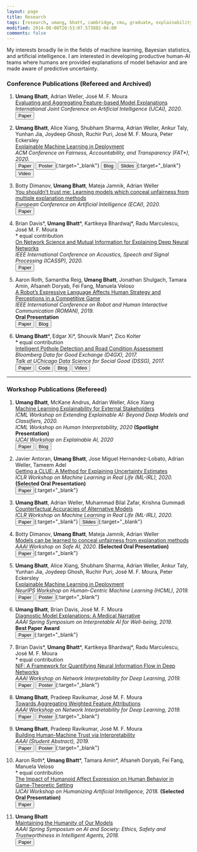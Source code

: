 ```yaml
---
layout: page
title: Research
tags: [research, umang, bhatt, cambridge, cmu, graduate, explainability, interpretability, explainable AI]
modified: 2014-08-08T20:53:07.573882-04:00
comments: false
---
```


My interests broadly lie in the fields of machine learning, Bayesian statistics, and artificial intelligence.
I am interested in developing productive human-AI teams where humans are provided explanations of model behavior and are made aware of predictive uncertainty. 

### Conference Publications (Refereed and Archived)

1. **Umang Bhatt**, Adrian Weller, Jos&eacute; M. F. Moura    
[Evaluating and Aggregating Feature-based Model Explanations]()   
*International Joint Conference on Artificial Intelligence (IJCAI), 2020.*   
[<button type="button" class="btn btn-info">Paper</button>](https://arxiv.org/abs/2005.00631)   

1. **Umang Bhatt**, Alice Xiang, Shubham Sharma, Adrian Weller, Ankur Taly, Yunhan Jia, Joydeep Ghosh, Ruchir Puri, Jos&eacute; M. F. Moura, Peter Eckersley  
[Explainable Machine Learning in Deployment]()   
*ACM Conference on Fairness, Accountability, and Transparency (FAT\*), 2020.*   
[<button type="button" class="btn btn-info">Paper</button>](https://dl.acm.org/doi/abs/10.1145/3351095.3375624)
[<button type="button" class="btn btn-success">Poster</button>](/reports/hcml.pdf){:target="_blank"} 
[<button type="button" class="btn">Blog</button>](https://www.partnershiponai.org/xai-in-practice/)
[<button type="button" class="btn btn-warning">Slides</button>](/reports/fat_slides.pdf){:target="_blank"} 
[<button type="button" class="btn btn-vid">Video</button>](https://www.youtube.com/watch?v=Hofl4uwxtPA)   

1. Botty Dimanov, **Umang Bhatt**, Mateja Jamnik, Adrian Weller   
[You shouldn't trust me: Learning models which conceal unfairness from multiple explanation methods]()    
*European Conference on Artificial Intelligence (ECAI), 2020.*  
[<button type="button" class="btn btn-info">Paper</button>](http://ecai2020.eu/papers/72_paper.pdf)    

1. Brian Davis\*, **Umang Bhatt**\*, Kartikeya Bhardwaj\*, Radu Marculescu, Jos&eacute; M. F. Moura   
\* equal contribution   
[On Network Science and Mutual Information for Explaining Deep Neural Networks]()    
*IEEE International Conference on Acoustics, Speech and Signal Processing (ICASSP), 2020.*    
[<button type="button" class="btn btn-info">Paper</button>](https://ieeexplore.ieee.org/document/9053078)          

1. Aaron Roth, Samantha Reig, **Umang Bhatt**, Jonathan Shulgach, Tamara Amin, Afsaneh Doryab, Fei Fang, Manuela Veloso   
[A Robot’s Expressive Language Affects Human Strategy and Perceptions in a Competitive Game]()    
*IEEE International Conference on Robot and Human Interactive Communication (ROMAN), 2019.*    
**Oral Presentation**   
[<button type="button" class="btn btn-info">Paper</button>](https://ieeexplore.ieee.org/document/8956412)
[<button type="button" class="btn">Blog</button>](https://www.cmu.edu/news/stories/archives/2019/november/robot-trash-talk.html)    

1. **Umang Bhatt**\*, Edgar Xi\*, Shouvik Mani\*, Zico Kolter   
\* equal contribution  
[Intelligent Pothole Detection and Road Condition Assessment]()   
*Bloomberg Data for Good Exchange (D4GX), 2017.*    
*Talk at UChicago Data Science for Social Good (DSSG), 2017.*    
[<button type="button" class="btn btn-info">Paper</button>](https://arxiv.org/abs/1710.02595)
[<button type="button" class="btn btn-danger">Code</button>](https://github.com/shouvikmani/Intelligent-Pothole-Detection)
[<button type="button" class="btn">Blog</button>](https://medium.com/@percepsense/intelligent-pothole-detection-879ef635dd38)
[<button type="button" class="btn btn-vid">Video</button>](https://www.youtube.com/watch?v=w6RMC_io--U&feature=emb_logo)     

-----

### Workshop Publications (Refereed)

1. **Umang Bhatt**, McKane Andrus, Adrian Weller, Alice Xiang                
[Machine Learning Explainability for External Stakeholders]()      
*ICML Workshop on Extending Explainable AI: Beyond Deep Models and Classifiers, 2020.*   
*ICML Workshop on Human Interpretability, 2020* **(Spotlight Presentation)**    
*IJCAI Workshop on Explainable AI, 2020*     
[<button type="button" class="btn btn-info">Paper</button>](https://arxiv.org/abs/2007.05408)
[<button type="button" class="btn">Blog</button>](https://www.partnershiponai.org/multistakeholder-explainableml/)     

1. Javier Antoran, **Umang Bhatt**, Jose Miguel Hernandez-Lobato, Adrian Weller, Tameem Adel                
[Getting a CLUE: A Method for Explaining Uncertainty Estimates]()      
*ICLR Workshop on Machine Learning in Real Life (ML-IRL), 2020.* **(Selected Oral Presentation)**  
[<button type="button" class="btn btn-info">Paper</button>](/reports/ML_IRL_20_CLUE.pdf){:target="_blank"}          

1. **Umang Bhatt**, Adrian Weller, Muhammad Bilal Zafar, Krishna Gummadi                 
[Counterfactual Accuracies of Alternative Models]()         
*ICLR Workshop on Machine Learning in Real Life (ML-IRL), 2020.*   
[<button type="button" class="btn btn-info">Paper</button>](/reports/ML_IRL_20_CFA.pdf){:target="_blank"}
[<button type="button" class="btn btn-warning">Slides</button>](/reports/cfa_iclr.pdf){:target="_blank"}     

1. Botty Dimanov, **Umang Bhatt**, Mateja Jamnik, Adrian Weller   
[Models can be learned to conceal unfairness from explanation methods]()   
*AAAI Workshop on Safe AI, 2020.* **(Selected Oral Presentation)**     
[<button type="button" class="btn btn-info">Paper</button>](/reports/ecai.pdf){:target="_blank"}   

1. **Umang Bhatt**, Alice Xiang, Shubham Sharma, Adrian Weller, Ankur Taly, Yunhan Jia, Joydeep Ghosh, Ruchir Puri, Jos&eacute; M. F. Moura, Peter Eckersley  
[Explainable Machine Learning in Deployment]()    
*NeurIPS Workshop on Human-Centric Machine Learning (HCML), 2019.*    
[<button type="button" class="btn btn-info">Paper</button>](https://arxiv.org/abs/1909.06342)
[<button type="button" class="btn btn-success">Poster</button>](/reports/hcml.pdf){:target="_blank"}   

1. **Umang Bhatt**, Brian Davis, Jos&eacute; M. F. Moura     
[Diagnostic Model Explanations: A Medical Narrative]()    
*AAAI Spring Symposium on Interpretable AI for Well-being, 2019.*    
**Best Paper Award**    
[<button type="button" class="btn btn-info">Paper</button>](/reports/iaw.pdf){:target="_blank"}    

1. Brian Davis\*, **Umang Bhatt**\*, Kartikeya Bhardwaj\*, Radu Marculescu, Jos&eacute; M. F. Moura   
\* equal contribution      
[NIF: A Framework for Quantifying Neural Information Flow in Deep Networks]()      
*AAAI Workshop on Network Interpretability for Deep Learning, 2019.*     
[<button type="button" class="btn btn-info">Paper</button>](https://arxiv.org/abs/1901.08557)
[<button type="button" class="btn btn-success">Poster</button>](/reports/nif.pdf){:target="_blank"}  

1. **Umang Bhatt**, Pradeep Ravikumar, Jos&eacute; M. F. Moura   
[Towards Aggregating Weighted Feature Attributions]()    
*AAAI Workshop on Network Interpretability for Deep Learning, 2019.*    
[<button type="button" class="btn btn-info">Paper</button>](https://arxiv.org/abs/1901.10040)
[<button type="button" class="btn btn-success">Poster</button>](/reports/ava_wrkshp.pdf){:target="_blank"} 

1. **Umang Bhatt**, Pradeep Ravikumar, Jos&eacute; M. F. Moura   
[Building Human-Machine Trust via Interpretability]()    
*AAAI (Student Abstract), 2019.*    
[<button type="button" class="btn btn-info">Paper</button>](https://www.aaai.org/ojs/index.php/AAAI/article/view/5096)
[<button type="button" class="btn btn-success">Poster</button>](/reports/studentposter.pdf){:target="_blank"} 

1. Aaron Roth\*, **Umang Bhatt**\*, Tamara Amin\*, Afsaneh Doryab, Fei Fang, Manuela Veloso  
\* equal contribution   
[The Impact of Humanoid Affect Expression on Human Behavior in Game-Theoretic Setting]()      
*IJCAI Workshop on Humanizing Artificial Intelligence, 2018.* **(Selected Oral Presentation)**   
[<button type="button" class="btn btn-info">Paper</button>](https://arxiv.org/abs/1806.03671) 

1. **Umang Bhatt**  
[Maintaining the Humanity of Our Models]()    
*AAAI Spring Symposium on AI and Society: Ethics, Safety and Trustworthiness in Intelligent Agents, 2018.*     
[<button type="button" class="btn btn-info">Paper</button>](https://www.aaai.org/ocs/index.php/SSS/SSS18/paper/view/17478/15369)

